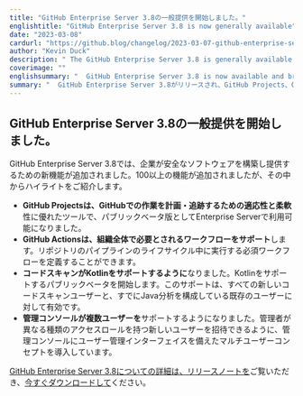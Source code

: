 ```yaml
---
title: "GitHub Enterprise Server 3.8の一般提供を開始しました。"
englishtitle: "GitHub Enterprise Server 3.8 is now generally available"
date: "2023-03-08"
cardurl: "https://github.blog/changelog/2023-03-07-github-enterprise-server-3-8-is-now-generally-available"
author: "Kevin Duck"
description: " The GitHub Enterprise Server 3.8 is generally available  GitHub Enterprise Server 3.8 brings new capabilities to help companies build and deliver secure software. We've added over 100 features, and here are a few highlights:  GitHub Projects, the adaptable and flexible tool for planning and tracking work on GitHub is now available on Enterprise Server as a public beta.  GitHub Actions support organization-wide required workflows . You can define mandated workflows to run during the lifecycle of a repository’s pipeline.  Code scanning now supports Kotlin . We are launching a public beta for support of Kotlin, with this support enabled for all new code scanning users and any existing users that have already configured a Java analysis.  The Management Console now supports multiple users . We are introducing a multi-user concept with a user management interface to the Management Console to allow admins to invite new users with different types of access roles.  To learn more about about GitHub Enterprise Server 3.8, read the release notes , and download it now .  "
coverimage: ""
englishsummary: "  GitHub Enterprise Server 3.8 is now available and brings new capabilities such as GitHub Projects, GitHub Actions support, Code Scanning with Kotlin support and Management Console with multi-user support."
summary: "  GitHub Enterprise Server 3.8がリリースされ、GitHub Projects、GitHub Actionsのサポート、Kotlinをサポートしたコードスキャン、マルチユーザーをサポートした管理コンソールなどの新機能が追加されました。"
---
```


<h2 id="the-github-enterprise-server-38-is-generally-available" id="the-github-enterprise-server-38-is-generally-available" >GitHub Enterprise Server 3.8の一般提供を開始しました。<a href="#the-github-enterprise-server-38-is-generally-available" class="heading-link pl-2 text-italic text-bold" aria-label="The GitHub Enterprise Server 3.8 is generally available"></a></h2>
<p>GitHub Enterprise Server 3.8では、企業が安全なソフトウェアを構築し提供するための新機能が追加されました。100以上の機能が追加されましたが、その中からハイライトをご紹介します。</p>
<ul>
<li><strong>GitHub Projectsは、GitHubでの作業を計画・追跡するための適応性と柔軟</strong>性に優れたツールで、パブリックベータ版としてEnterprise Serverで利用可能になりました。</li>
<li><strong>GitHub Actionsは、組織全体で必要とされるワークフローをサポート</strong>します。リポジトリのパイプラインのライフサイクル中に実行する必須ワークフローを定義することができます。</li>
<li><strong>コードスキャンがKotlinをサポートするように</strong>なりました。Kotlinをサポートするパブリックベータを開始します。このサポートは、すべての新しいコードスキャンユーザーと、すでにJava分析を構成している既存のユーザーに対して有効です。</li>
<li><strong>管理コンソールが複数ユーザーを</strong>サポートするようになりました。管理者が異なる種類のアクセスロールを持つ新しいユーザーを招待できるように、管理コンソールにユーザー管理インターフェイスを備えたマルチユーザーコンセプトを導入しています。</li>
</ul>
<p><a href="https://docs.github.com/en/enterprise-server@3.8/admin/release-notes">GitHub Enterprise Server 3.8についての詳細は、リリースノートを</a>ご覧いただき、<a href="https://enterprise.github.com/releases/3.8.0/download">今すぐダウンロードして</a>ください。</p>


